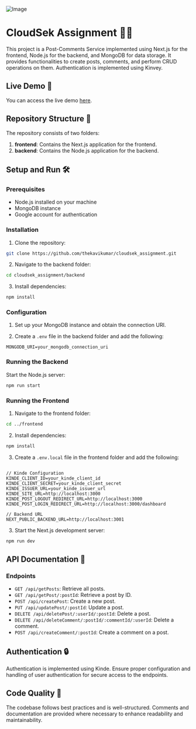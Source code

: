 ![Image](https://media.discordapp.net/attachments/1012227636312944650/1239077109360496742/Safari_Big_Sur_-_Light.png?ex=66419bfb&is=66404a7b&hm=51363bf7ef87fd165bbe1f6a8a6efb208c4a535984b62ea1c57c4cc15ccbed9b&=&format=webp&quality=lossless&width=1038&height=602)

# CloudSek Assignment 👨‍💻

This project is a Post-Comments Service implemented using Next.js for the frontend, Node.js for the backend, and MongoDB for data storage. It provides functionalities to create posts, comments, and perform CRUD operations on them. Authentication is implemented using Kinvey.

## Live Demo 🚀

You can access the live demo [here](https://cloudsekassignment.vercel.app/).

## Repository Structure 📂

The repository consists of two folders:

1. **frontend**: Contains the Next.js application for the frontend.
2. **backend**: Contains the Node.js application for the backend.

## Setup and Run 🛠️

### Prerequisites

- Node.js installed on your machine
- MongoDB instance
- Google account for authentication

### Installation

1. Clone the repository:

```bash
git clone https://github.com/thekavikumar/cloudsek_assignment.git
```

2. Navigate to the backend folder:

```bash
cd cloudsek_assignment/backend
```

3. Install dependencies:

```bash
npm install
```

### Configuration

1. Set up your MongoDB instance and obtain the connection URI.

2. Create a `.env` file in the backend folder and add the following:

```plaintext
MONGODB_URI=your_mongodb_connection_uri
```

### Running the Backend

Start the Node.js server:

```bash
npm run start
```

### Running the Frontend

1. Navigate to the frontend folder:

```bash
cd ../frontend
```

2. Install dependencies:

```bash
npm install
```

3. Create a `.env.local` file in the frontend folder and add the following:

```plaintext

// Kinde Configuration
KINDE_CLIENT_ID=your_kinde_client_id
KINDE_CLIENT_SECRET=your_kinde_client_secret
KINDE_ISSUER_URL=your_kinde_issuer_url
KINDE_SITE_URL=http://localhost:3000
KINDE_POST_LOGOUT_REDIRECT_URL=http://localhost:3000
KINDE_POST_LOGIN_REDIRECT_URL=http://localhost:3000/dashboard

// Backend URL
NEXT_PUBLIC_BACKEND_URL=http://localhost:3001
```

3. Start the Next.js development server:

```bash
npm run dev
```

## API Documentation 📝

### Endpoints

- `GET /api/getPosts`: Retrieve all posts.
- `GET /api/getPost/:postId`: Retrieve a post by ID.
- `POST /api/createPost`: Create a new post.
- `PUT /api/updatePost/:postId`: Update a post.
- `DELETE /api/deletePost/:userId/:postId`: Delete a post.
- `DELETE /api/deleteComment/:postId/:commentId/:userId`: Delete a comment.
- `POST /api/createComment/:postId`: Create a comment on a post.

## Authentication 🔒

Authentication is implemented using Kinde. Ensure proper configuration and handling of user authentication for secure access to the endpoints.

## Code Quality 🌟

The codebase follows best practices and is well-structured. Comments and documentation are provided where necessary to enhance readability and maintainability.
